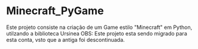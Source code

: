 # Minecraft_PyGame
Este projeto consiste na criação de um Game estilo "Minecraft" em Python, utilzando a biblioteca Ursinea
OBS: Este projeto esta sendo migrado para esta conta, vsto que a antiga foi descontinuada.

